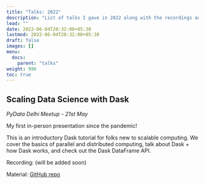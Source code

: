 ```yaml
---
title: "Talks: 2022"
description: "List of talks I gave in 2022 along with the recordings and materials used."
lead: ""
date: 2022-06-04T20:32:00+05:30
lastmod: 2022-06-04T20:32:00+05:30
draft: false
images: []
menu:
  docs:
    parent: "talks"
weight: 996
toc: true
---
```


## Scaling Data Science with Dask

<i>PyData Delhi Meetup - 21st May</i>

My first in-person presentation since the pandemic!

This is an introductory Dask tutorial for folks new to scalable computing. We cover the basics of parallel and distributed computing, talk about Dask + how Dask works, and check out the Dask DataFrame API.

Recording: (will be added soon)

Material: [GitHub repo](https://github.com/pavithraes/dask-mini-tutorial)
